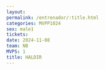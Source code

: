 ```yaml
---
layout: 
permalink: /entrenador/:title.html
categories: MVPP1024
sex: male1
tickets: 
date: 2024-11-08
team: NB
MVPS: 1
title: HALDIR
---
```

